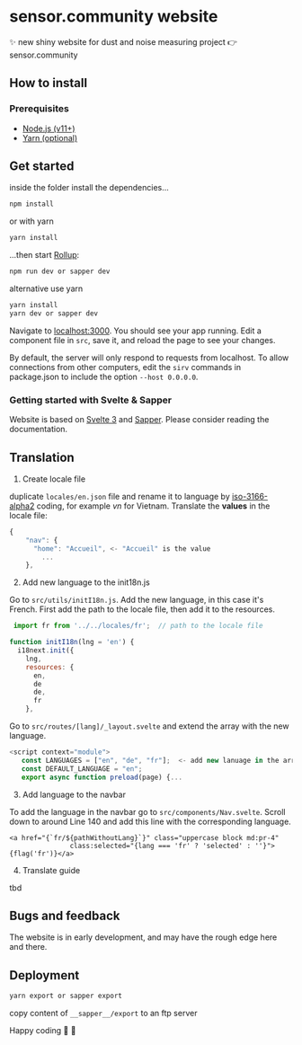 # sensor.community website

:sparkles: new shiny website for dust and noise measuring project :point_right: sensor.community

## How to install
### Prerequisites

* [Node.js (v11+)](https://nodejs.org/)
* [Yarn (optional)](yarnpkg.com)

## Get started

inside the folder install the dependencies...

```bash
npm install
```

or with yarn

```bash
yarn install
```

...then start [Rollup](https://rollupjs.org):

```bash
npm run dev or sapper dev
```

alternative use yarn
```bash
yarn install
yarn dev or sapper dev
```

Navigate to [localhost:3000](http://localhost:3000). 
You should see your app running. Edit a component file in `src`, save it, and reload the page to see your changes.

By default, the server will only respond to requests from localhost. To allow connections from other computers, edit the `sirv` commands in package.json to include the option `--host 0.0.0.0`.

### Getting started with Svelte & Sapper
Website is based on [Svelte 3](https://svelte.dev) and [Sapper](https://sapper.svelte.dev).
Please consider reading the documentation.

## Translation
1. Create locale file

duplicate `locales/en.json` file and rename it to language by [iso-3166-alpha2](https://en.wikipedia.org/wiki/ISO_3166-1) coding, for example *vn* for Vietnam.
Translate the **values** in the locale file:
```javascript
{
    "nav": {
      "home": "Accueil", <- "Accueil" is the value
        ...
    },
```

2. Add new language to the init18n.js

Go to `src/utils/initI18n.js`. Add the new language, in this case it's French.
First add the path to the locale file, then add it to the resources.

```javascript
 import fr from '../../locales/fr';  // path to the locale file

function initI18n(lng = 'en') {
  i18next.init({
    lng,
    resources: {
      en,
      de
      de,
      fr
    },
```

 Go to `src/routes/[lang]/_layout.svelte`  and extend the array with the new language.
 ```javascript
<script context="module">
    const LANGUAGES = ["en", "de", "fr"];  <- add new lanuage in the array
    const DEFAULT_LANGUAGE = "en";
    export async function preload(page) {...
```

3. Add language to the navbar

To add the language in the navbar go to `src/components/Nav.svelte`. Scroll down to around Line 140 and add this line with the corresponding language.
```
<a href="{`fr/${pathWithoutLang}`}" class="uppercase block md:pr-4"
               class:selected="{lang === 'fr' ? 'selected' : ''}">{flag('fr')}</a>
```

4. Translate guide

tbd

## Bugs and feedback
The website is in early development, and may have the rough edge here and there. 

## Deployment
```bash
yarn export or sapper export
```

copy content of `__sapper__/export` to an ftp server

Happy coding :tada: :raised_hands: